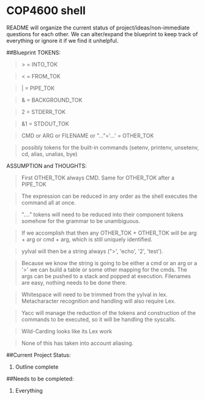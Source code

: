 # COP4600 shell

README will organize the current status of project/ideas/non-immediate questions for each other. We can alter/expand the blueprint to keep track of everything or ignore it if we find it unhelpful.

##Blueprint
TOKENS:
> \> = INTO_TOK

> < = FROM_TOK

> | = PIPE_TOK

> & = BACKGROUND_TOK

> 2 = STDERR_TOK

> &1 = STDOUT_TOK

> CMD or ARG or FILENAME or "..."='...' = OTHER_TOK

> possibly tokens for the built-in commands (setenv, printenv, unsetenv, cd, alias, unalias, bye)

ASSUMPTION and THOUGHTS:
> First OTHER_TOK always CMD. Same for OTHER_TOK after a PIPE_TOK

> The expression can be reduced in any order as the shell executes the command all at once.

> "...." tokens will need to be reduced into their component tokens somehow for the grammar to be unambiguous.

> If we accomplish that then any OTHER_TOK + OTHER_TOK will be arg + arg or cmd + arg, which is still uniquely identified.

> yylval will then be a string always (">', 'echo', '2', 'test'). 

> Because we know the string is going to be either a cmd or an arg or a '>' we can build a table or some other mapping for the cmds. The args can be pushed to a stack and popped at execution. Filenames are easy, nothing needs to be done there. 

> Whitespace will need to be trimmed from the yylval in lex. Metacharacter recognition and handling will also require Lex. 

> Yacc will manage the reduction of the tokens and construction of the commands to be executed, so it will be handling the syscalls.

> Wild-Carding looks like its Lex work

> None of this has taken into account aliasing.

##Current Project Status:
1. Outline complete

##Needs to be completed:
1. Everything
